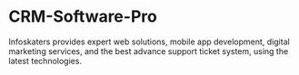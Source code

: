 # CRM-Software-Pro
Infoskaters provides expert web solutions, mobile app development, digital marketing services, and the best advance support ticket system, using the latest technologies.
